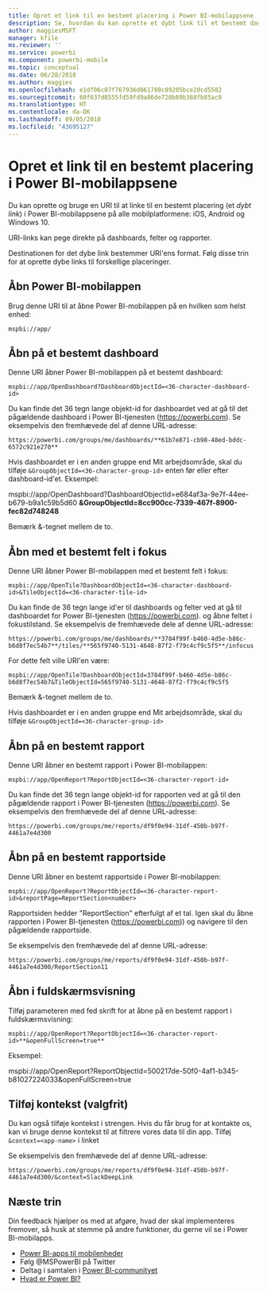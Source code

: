 ```yaml
---
title: Opret et link til en bestemt placering i Power BI-mobilappsene
description: Se, hvordan du kan oprette et dybt link til et bestemt dashboard, felt eller en rapport i Power BI-mobilappen ved hjælp af en URI (Uniform Resource Identifier).
author: maggiesMSFT
manager: kfile
ms.reviewer: ''
ms.service: powerbi
ms.component: powerbi-mobile
ms.topic: conceptual
ms.date: 06/28/2018
ms.author: maggies
ms.openlocfilehash: e1df06c07f767936d861788c89205bce20cd5582
ms.sourcegitcommit: 60f637d8555fd59fd9a86de720b89b388fb85ac0
ms.translationtype: HT
ms.contentlocale: da-DK
ms.lasthandoff: 09/05/2018
ms.locfileid: "43695127"
---
```

# <a name="create-a-link-to-a-specific-location-in-the-power-bi-mobile-apps"></a>Opret et link til en bestemt placering i Power BI-mobilappsene
Du kan oprette og bruge en URI til at linke til en bestemt placering (et *dybt link*) i Power BI-mobilappsene på alle mobilplatformene: iOS, Android og Windows 10.

URI-links kan pege direkte på dashboards, felter og rapporter.

Destinationen for det dybe link bestemmer URI'ens format. Følg disse trin for at oprette dybe links til forskellige placeringer. 

## <a name="open-the-power-bi-mobile-app"></a>Åbn Power BI-mobilappen
Brug denne URI til at åbne Power BI-mobilappen på en hvilken som helst enhed:

    mspbi://app/


## <a name="open-to-a-specific-dashboard"></a>Åbn på et bestemt dashboard
Denne URI åbner Power BI-mobilappen på et bestemt dashboard:

    mspbi://app/OpenDashboard?DashboardObjectId=<36-character-dashboard-id>

Du kan finde det 36 tegn lange objekt-id for dashboardet ved at gå til det pågældende dashboard i Power BI-tjenesten (https://powerbi.com). Se eksempelvis den fremhævede del af denne URL-adresse:

`https://powerbi.com/groups/me/dashboards/**61b7e871-cb98-48ed-bddc-6572c921e270**`

Hvis dashboardet er i en anden gruppe end Mit arbejdsområde, skal du tilføje `&GroupObjectId=<36-character-group-id>` enten før eller efter dashboard-id'et. Eksempel: 

mspbi://app/OpenDashboard?DashboardObjectId=e684af3a-9e7f-44ee-b679-b9a1c59b5d60 **&GroupObjectId=8cc900cc-7339-467f-8900-fec82d748248**

Bemærk &-tegnet mellem de to.

## <a name="open-to-a-specific-tile-in-focus"></a>Åbn med et bestemt felt i fokus
Denne URI åbner Power BI-mobilappen med et bestemt felt i fokus:

    mspbi://app/OpenTile?DashboardObjectId=<36-character-dashboard-id>&TileObjectId=<36-character-tile-id>

Du kan finde de 36 tegn lange id'er til dashboards og felter ved at gå til dashboardet for Power BI-tjenesten (https://powerbi.com). og åbne feltet i fokustilstand. Se eksempelvis de fremhævede dele af denne URL-adresse:

`https://powerbi.com/groups/me/dashboards/**3784f99f-b460-4d5e-b86c-b6d8f7ec54b7**/tiles/**565f9740-5131-4648-87f2-f79c4cf9c5f5**/infocus`

For dette felt ville URI'en være:

    mspbi://app/OpenTile?DashboardObjectId=3784f99f-b460-4d5e-b86c-b6d8f7ec54b7&TileObjectId=565f9740-5131-4648-87f2-f79c4cf9c5f5

Bemærk &-tegnet mellem de to.

Hvis dashboardet er i en anden gruppe end Mit arbejdsområde, skal du tilføje `&GroupObjectId=<36-character-group-id>`

## <a name="open-to-a-specific-report"></a>Åbn på en bestemt rapport
Denne URI åbner en bestemt rapport i Power BI-mobilappen:

    mspbi://app/OpenReport?ReportObjectId=<36-character-report-id>

Du kan finde det 36 tegn lange objekt-id for rapporten ved at gå til den pågældende rapport i Power BI-tjenesten (https://powerbi.com). Se eksempelvis den fremhævede del af denne URL-adresse:

`https://powerbi.com/groups/me/reports/df9f0e94-31df-450b-b97f-4461a7e4d300`

## <a name="open-to-a-specific-report-page"></a>Åbn på en bestemt rapportside
Denne URI åbner en bestemt rapportside i Power BI-mobilappen:

    mspbi://app/OpenReport?ReportObjectId=<36-character-report-id>&reportPage=ReportSection<number>

Rapportsiden hedder "ReportSection" efterfulgt af et tal. Igen skal du åbne rapporten i Power BI-tjenesten (https://powerbi.com)) og navigere til den pågældende rapportside. 

Se eksempelvis den fremhævede del af denne URL-adresse:

`https://powerbi.com/groups/me/reports/df9f0e94-31df-450b-b97f-4461a7e4d300/ReportSection11`

## <a name="open-in-full-screen-mode"></a>Åbn i fuldskærmsvisning
Tilføj parameteren med fed skrift for at åbne på en bestemt rapport i fuldskærmsvisning:

    mspbi://app/OpenReport?ReportObjectId=<36-character-report-id>**&openFullScreen=true**

Eksempel: 

mspbi://app/OpenReport?ReportObjectId=500217de-50f0-4af1-b345-b81027224033&openFullScreen=true

## <a name="add-context-optional"></a>Tilføj kontekst (valgfrit)
Du kan også tilføje kontekst i strengen. Hvis du får brug for at kontakte os, kan vi bruge denne kontekst til at filtrere vores data til din app. Tilføj `&context=<app-name>` i linket

Se eksempelvis den fremhævede del af denne URL-adresse: 

`https://powerbi.com/groups/me/reports/df9f0e94-31df-450b-b97f-4461a7e4d300/&context=SlackDeepLink`

## <a name="next-steps"></a>Næste trin
Din feedback hjælper os med at afgøre, hvad der skal implementeres fremover, så husk at stemme på andre funktioner, du gerne vil se i Power BI-mobilapps. 

* [Power BI-apps til mobilenheder](mobile-apps-for-mobile-devices.md)
* Følg @MSPowerBI på Twitter
* Deltag i samtalen i [Power BI-communityet](http://community.powerbi.com/)
* [Hvad er Power BI?](power-bi-overview.md)

